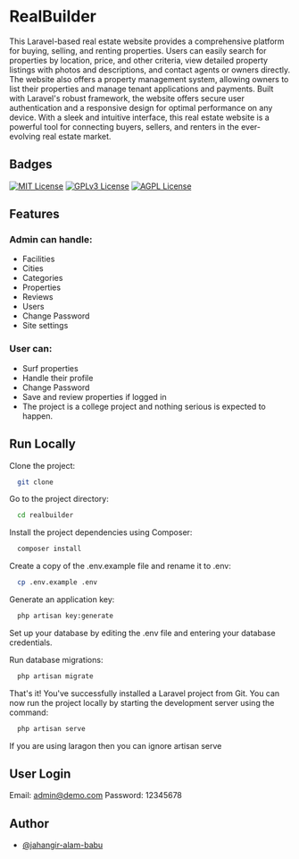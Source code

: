 
# RealBuilder

This Laravel-based real estate website provides a comprehensive platform for buying, selling, and renting properties. Users can easily search for properties by location, price, and other criteria, view detailed property listings with photos and descriptions, and contact agents or owners directly. The website also offers a property management system, allowing owners to list their properties and manage tenant applications and payments. Built with Laravel's robust framework, the website offers secure user authentication and a responsive design for optimal performance on any device. With a sleek and intuitive interface, this real estate website is a powerful tool for connecting buyers, sellers, and renters in the ever-evolving real estate market.





## Badges

[![MIT License](https://img.shields.io/badge/License-MIT-green.svg)](https://choosealicense.com/licenses/mit/)
[![GPLv3 License](https://img.shields.io/badge/License-GPL%20v3-yellow.svg)](https://opensource.org/licenses/)
[![AGPL License](https://img.shields.io/badge/license-AGPL-blue.svg)](http://www.gnu.org/licenses/agpl-3.0)


## Features

### Admin can handle:
- Facilities
- Cities
- Categories
- Properties
- Reviews
- Users
- Change Password
- Site settings
### User can:
- Surf properties
- Handle their profile
- Change Password
- Save and review properties if logged in
- The project is a college project and nothing serious is expected to happen.


## Run Locally

Clone the project:

```bash
  git clone 
```

Go to the project directory:

```bash
  cd realbuilder
```

Install the project dependencies using Composer:

```bash
  composer install
```

Create a copy of the .env.example file and rename it to .env:

```bash
  cp .env.example .env
```

Generate an application key:

```bash
  php artisan key:generate
```

Set up your database by editing the .env file and entering your database credentials.

Run database migrations:

```bash
  php artisan migrate
```

That's it! You've successfully installed a Laravel project from Git. You can now run the project locally by starting the development server using the command:

```bash
  php artisan serve
```

If you are using laragon then you can ignore artisan serve


## User Login

Email: admin@demo.com
Password: 12345678


## Author

- [@jahangir-alam-babu](https://www.github.com/jahangir-alam-babu)

